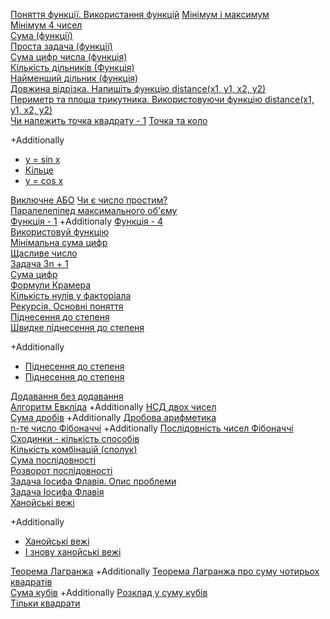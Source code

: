 [Поняття функції. Використання функцій](Поняття_функції.md) 
[Мінімум і максимум](https://basecamp.eolymp.com/uk/problems/2606)  
[Мінімум 4 чисел](Мінімум_4_чисел.md)  
[Сума (функції)](https://basecamp.eolymp.com/uk/problems/8762)  
[Проста задача (функції)](https://basecamp.eolymp.com/uk/problems/9026)  
[Сума цифр числа (функція)](https://basecamp.eolymp.com/uk/problems/9394)  
[Кількість дільників (Функція)](https://basecamp.eolymp.com/uk/problems/9395)  
[Найменший дільник (функція)](https://basecamp.eolymp.com/uk/problems/9398)  
[Довжина відрізка. Напишіть функцію distance(x1, y1, x2, y2)](https://basecamp.eolymp.com/uk/problems/9963)  
[Периметр та площа трикутника. Використовуючи функцію distance(x1, y1, x2, y2)](https://basecamp.eolymp.com/uk/problems/925)   
[Чи належить точка квадрату - 1](Чи_належить_точка_квадрату_1.md)
[Точка та коло](https://basecamp.eolymp.com/uk/problems/2027)  

+Additionally  
- [y = sin x](https://basecamp.eolymp.com/uk/problems/2028)  
- [Кільце](https://basecamp.eolymp.com/uk/problems/2029)  
- [y = cos x](https://basecamp.eolymp.com/uk/problems/2030)  

[Виключне АБО](Виключне_АБО.md)
[Чи є число простим?](https://basecamp.eolymp.com/uk/problems/1616)  
[Паралелепіпед максимального об'єму](Паралелепіпед_макс_об.md)  
[Функція - 1](https://basecamp.eolymp.com/uk/problems/8239) +Additionaly [Функція - 4](https://basecamp.eolymp.com/uk/problems/8689)  
[Використовуй функцію](https://basecamp.eolymp.com/uk/problems/920)  
[Мінімальна сума цифр](https://basecamp.eolymp.com/uk/problems/141)  
[Щасливе число](https://basecamp.eolymp.com/uk/problems/2014)  
[Задача 3n + 1](https://basecamp.eolymp.com/uk/problems/419)  
[Сума цифр](https://basecamp.eolymp.com/uk/problems/5083)  
[Формули Крамера](https://basecamp.eolymp.com/uk/problems/936)  
[Кількість нулів у факторіала](https://basecamp.eolymp.com/uk/problems/123)  
[Рекурсія. Основні поняття](Рекусія_Основні_поняття.md)  
[Піднесення до степеня](Піднесення_до_степеня.md)  
[Швидке піднесення до степеня](Швидке_піднесення_до_степеня.md)  

+Additionally  
- [Піднесення до степеня](https://basecamp.eolymp.com/uk/problems/4439)  
- [Піднесення до степеня](https://basecamp.eolymp.com/uk/problems/273)  

[Додавання без додавання](Додавання_без_додавання.md)  
[Алгоритм Евкліда](Алгоритм_Евкліда.md) +Additionally [НСД двох чисел](https://basecamp.eolymp.com/uk/problems/1601)  
[Сума дробів](https://basecamp.eolymp.com/uk/problems/7363) +Additionally [Дробова арифметика](https://basecamp.eolymp.com/uk/problems/1017)  
[n-те число Фібоначчі](https://basecamp.eolymp.com/uk/problems/4730) +Additionally [Послідовність чисел Фібоначчі](https://basecamp.eolymp.com/uk/problems/2031)  
[Сходинки - кількість способів](https://basecamp.eolymp.com/uk/problems/8234)  
[Кількість комбінацій (сполук)](Кількість_комбінацій.md)  
[Сума послідовності](Сума_послідовності.md)  
[Розворот послідовності](Розворот_послідовності.md)  
[Задача Іосифа Флавія. Опис проблеми](https://www.geogebra.org/m/ExvvrBbR?authuser=1)  
[Задача Іосифа Флавія](https://basecamp.eolymp.com/uk/problems/971)  
[Ханойські вежі](Ханойські_вежі.md)  

+Additionally
- [Ханойські вежі](https://basecamp.eolymp.com/uk/problems/3936)  
- [І знову ханойські вежі](https://basecamp.eolymp.com/uk/problems/6159)  

[Теорема Лагранжа](Теорема_Лагранжа.md) +Additionally [Теорема Лагранжа про суму чотирьох квадратів](https://basecamp.eolymp.com/uk/problems/564)  
[Сума кубів](Сума_кубів.md) +Additionally [Розклад у суму кубів](https://basecamp.eolymp.com/uk/problems/5867)  
[Тільки квадрати](Тільки_квадрати.md)  

